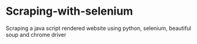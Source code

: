 # Scraping-with-selenium
Scraping a java script rendered website using python, selenium, beautiful soup and chrome driver
